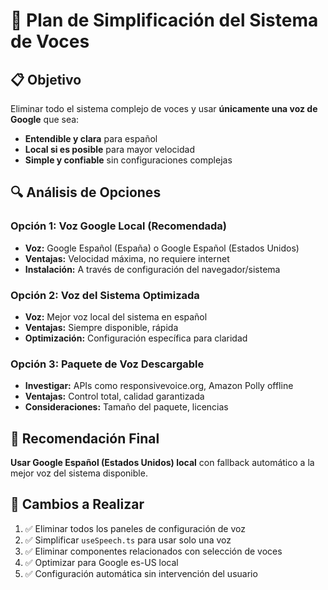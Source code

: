 # 🎯 Plan de Simplificación del Sistema de Voces

## 📋 Objetivo
Eliminar todo el sistema complejo de voces y usar **únicamente una voz de Google** que sea:
- **Entendible y clara** para español
- **Local si es posible** para mayor velocidad
- **Simple y confiable** sin configuraciones complejas

## 🔍 Análisis de Opciones

### **Opción 1: Voz Google Local (Recomendada)**
- **Voz:** Google Español (España) o Google Español (Estados Unidos)
- **Ventajas:** Velocidad máxima, no requiere internet
- **Instalación:** A través de configuración del navegador/sistema

### **Opción 2: Voz del Sistema Optimizada**
- **Voz:** Mejor voz local del sistema en español
- **Ventajas:** Siempre disponible, rápida
- **Optimización:** Configuración específica para claridad

### **Opción 3: Paquete de Voz Descargable**
- **Investigar:** APIs como responsivevoice.org, Amazon Polly offline
- **Ventajas:** Control total, calidad garantizada
- **Consideraciones:** Tamaño del paquete, licencias

## 🎯 Recomendación Final
**Usar Google Español (Estados Unidos) local** con fallback automático a la mejor voz del sistema disponible.

## 📝 Cambios a Realizar
1. ✅ Eliminar todos los paneles de configuración de voz
2. ✅ Simplificar `useSpeech.ts` para usar solo una voz
3. ✅ Eliminar componentes relacionados con selección de voces
4. ✅ Optimizar para Google es-US local
5. ✅ Configuración automática sin intervención del usuario
